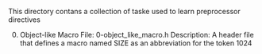 This directory contans a collection of taske used to learn preprocessor directives

0. Object-like Macro
File: 0-object_like_macro.h
Description: A header file that defines a macro named SIZE as an
	     abbreviation for the token 1024